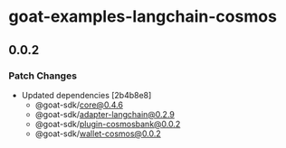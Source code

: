 # goat-examples-langchain-cosmos

## 0.0.2

### Patch Changes

- Updated dependencies [2b4b8e8]
  - @goat-sdk/core@0.4.6
  - @goat-sdk/adapter-langchain@0.2.9
  - @goat-sdk/plugin-cosmosbank@0.0.2
  - @goat-sdk/wallet-cosmos@0.0.2

